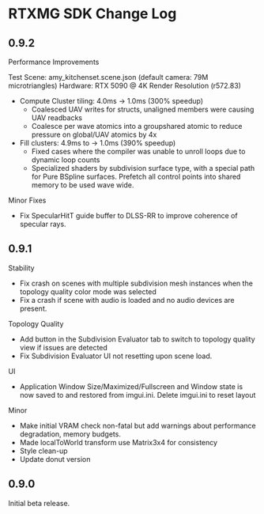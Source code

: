 # RTXMG SDK Change Log

## 0.9.2

Performance Improvements 

Test Scene: amy_kitchenset.scene.json (default camera: 79M microtriangles) 
Hardware: RTX 5090 @ 4K Render Resolution (r572.83)

* Compute Cluster tiling: 4.0ms -> 1.0ms (300% speedup)
    * Coalesced UAV writes for structs, unaligned members were causing UAV readbacks
    * Coalesce per wave atomics into a groupshared atomic to reduce pressure on global/UAV atomics by 4x
* Fill clusters: 4.9ms to -> 1.0ms (390% speedup)
    * Fixed cases where the compiler was unable to unroll loops due to dynamic loop counts
    * Specialized shaders by subdivision surface type, with a special path for Pure BSpline surfaces. Prefetch all control points into shared memory to be used wave wide.

Minor Fixes

* Fix SpecularHitT guide buffer to DLSS-RR to improve coherence of specular rays.

## 0.9.1

Stability
* Fix crash on scenes with multiple subdivision mesh instances when the topology quality color mode was selected
* Fix a crash if scene with audio is loaded and no audio devices are present.

Topology Quality
* Add button in the Subdivision Evaluator tab to switch to topology quality view if issues are detected
* Fix Subdivision Evaluator UI not resetting upon scene load.

UI
* Application Window Size/Maximized/Fullscreen and Window state is now saved to and restored from imgui.ini. Delete imgui.ini to reset layout

Minor
* Make initial VRAM check non-fatal but add warnings about performance degradation, memory budgets.
* Made localToWorld transform use Matrix3x4 for consistency
* Style clean-up
* Update donut version

## 0.9.0

Initial beta release.
